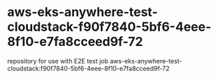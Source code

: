 # aws-eks-anywhere-test-cloudstack-f90f7840-5bf6-4eee-8f10-e7fa8cceed9f-72
repository for use with E2E test job aws-eks-anywhere-test-cloudstack:f90f7840-5bf6-4eee-8f10-e7fa8cceed9f-72
